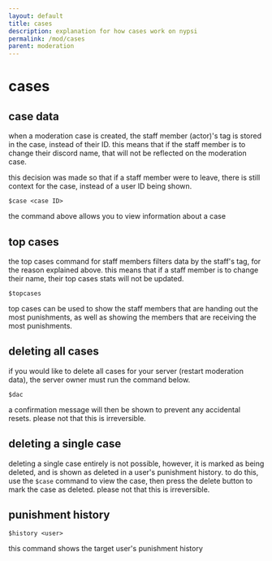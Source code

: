 ```yaml
---
layout: default
title: cases
description: explanation for how cases work on nypsi
permalink: /mod/cases
parent: moderation
---
```


# cases

## case data

when a moderation case is created, the staff member (actor)'s tag is stored in the case, instead of their ID. this means that if the staff member is to change their discord name, that will not be reflected on the moderation case.

this decision was made so that if a staff member were to leave, there is still context for the case, instead of a user ID being shown.

```
$case <case ID>
```

the command above allows you to view information about a case

## top cases

the top cases command for staff members filters data by the staff's tag, for the reason explained above. this means that if a staff member is to change their name, their top cases stats will not be updated.

```
$topcases
```

top cases can be used to show the staff members that are handing out the most punishments, as well as showing the members that are receiving the most punishments.

## deleting all cases

if you would like to delete all cases for your server (restart moderation data), the server owner must run the command below.

```
$dac
```

a confirmation message will then be shown to prevent any accidental resets. please not that this is irreversible.

## deleting a single case

deleting a single case entirely is not possible, however, it is marked as being deleted, and is shown as deleted in a user's punishment history. to do this, use the `$case` command to view the case, then press the delete button to mark the case as deleted. please not that this is irreversible.

## punishment history

```
$history <user>
```

this command shows the target user's punishment history

